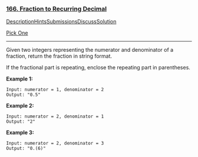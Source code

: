 ### [166. Fraction to Recurring Decimal](https://leetcode.com/problems/fraction-to-recurring-decimal/description/)

[Description](https://leetcode.com/problems/fraction-to-recurring-decimal/description/)[Hints](https://leetcode.com/problems/fraction-to-recurring-decimal/hints/)[Submissions](https://leetcode.com/problems/fraction-to-recurring-decimal/submissions/)[Discuss](https://leetcode.com/problems/fraction-to-recurring-decimal/discuss/)[Solution](https://leetcode.com/problems/fraction-to-recurring-decimal/solution/)

[Pick One](https://leetcode.com/problems/random-one-question/)

------

Given two integers representing the numerator and denominator of a fraction, return the fraction in string format.

If the fractional part is repeating, enclose the repeating part in parentheses.

**Example 1:**

```
Input: numerator = 1, denominator = 2
Output: "0.5"
```

**Example 2:**

```
Input: numerator = 2, denominator = 1
Output: "2"
```

**Example 3:**

```
Input: numerator = 2, denominator = 3
Output: "0.(6)"
```